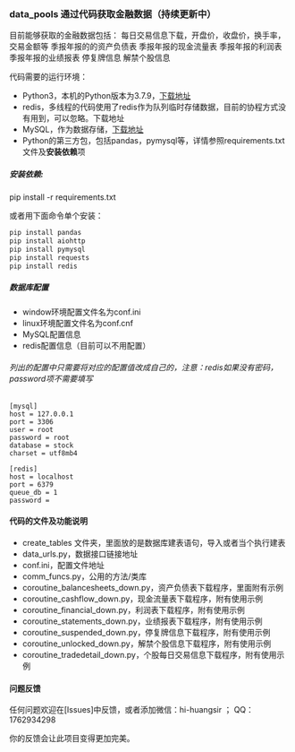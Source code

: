 ### data_pools 通过代码获取金融数据（持续更新中）

目前能够获取的金融数据包括：
每日交易信息下载，开盘价，收盘价，换手率，交易金额等
季报年报的的资产负债表
季报年报的现金流量表
季报年报的利润表
季报年报的业绩报表
停复牌信息
解禁个股信息

代码需要的运行环境：
- Python3，本机的Python版本为3.7.9，[下载地址](https://www.python.org/downloads/)
- redis，多线程的代码使用了redis作为队列临时存储数据，目前的协程方式没有用到，可以忽略。下载地址
- MySQL，作为数据存储，[下载地址](https://www.mysql.com/downloads/)
- Python的第三方包，包括pandas，pymysql等，详情参照requirements.txt文件及**安装依赖**项

##### 安装依赖:
pip install -r requirements.txt


或者用下面命令单个安装：
```bash
pip install pandas 
pip install aiohttp
pip install pymysql
pip install requests
pip install redis
```

##### 数据库配置
- window环境配置文件名为conf.ini
- linux环境配置文件名为conf.cnf
- MySQL配置信息
- redis配置信息（目前可以不用配置）
###### 列出的配置中只需要将对应的配置值改成自己的，注意：redis如果没有密码，password项不需要填写

```
[mysql]
host = 127.0.0.1
port = 3306
user = root
password = root
database = stock
charset = utf8mb4

[redis]
host = localhost
port = 6379
queue_db = 1
password = 
```

#### 代码的文件及功能说明
- create_tables 文件夹，里面放的是数据库建表语句，导入或者当个执行建表
- data_urls.py，数据接口链接地址
- conf.ini，配置文件地址
- comm_funcs.py，公用的方法/类库
- coroutine_balancesheets_down.py，资产负债表下载程序，里面附有示例
- coroutine_cashflow_down.py，现金流量表下载程序，附有使用示例
- coroutine_financial_down.py，利润表下载程序，附有使用示例
- coroutine_statements_down.py，业绩报表下载程序，附有使用示例
- coroutine_suspended_down.py，停复牌信息下载程序，附有使用示例
- coroutine_unlocked_down.py，解禁个股信息下载程序，附有使用示例
- coroutine_tradedetail_down.py，个股每日交易信息下载程序，附有使用示例

#### 问题反馈
任何问题欢迎在[Issues]中反馈，或者添加微信：hi-huangsir ； QQ：1762934298

你的反馈会让此项目变得更加完美。

